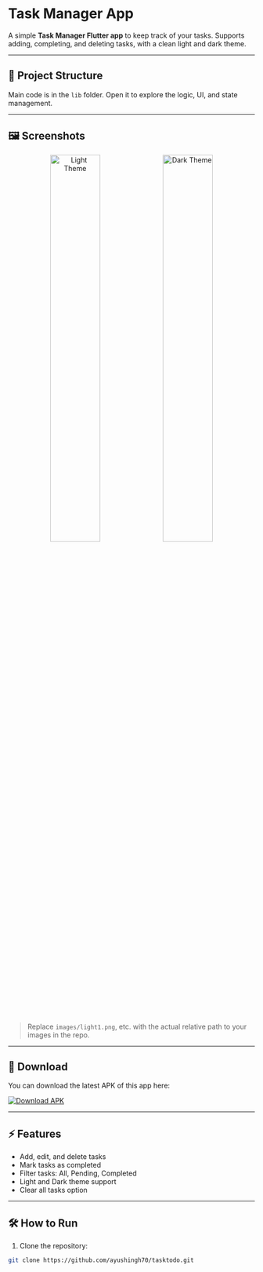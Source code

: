 # Task Manager App

A simple **Task Manager Flutter app** to keep track of your tasks. Supports adding, completing, and deleting tasks, with a clean light and dark theme.

---

## 📂 Project Structure
Main code is in the `lib` folder. Open it to explore the logic, UI, and state management.

---

## 🖼️ Screenshots

<p align="center">
  <img src="https://github.com/user-attachments/assets/c92bb696-868a-4d8d-b01a-f5d94542ef55" alt="Light Theme" width="45%" />
  <img src="https://github.com/user-attachments/assets/c31b080d-e969-4542-a3f0-8eccc3e6704e" alt="Dark Theme" width="45%" />
</p>

> Replace `images/light1.png`, etc. with the actual relative path to your images in the repo.

---

## 📱 Download

You can download the latest APK of this app here:

[![Download APK](https://img.shields.io/badge/Download-APK-blue?style=for-the-badge&logo=android)](https://github.com/ayushingh70/tasktodo/releases/latest/download/app-release.apk)

---

## ⚡ Features
- Add, edit, and delete tasks
- Mark tasks as completed
- Filter tasks: All, Pending, Completed
- Light and Dark theme support
- Clear all tasks option

---

## 🛠️ How to Run
1. Clone the repository:
```bash
git clone https://github.com/ayushingh70/tasktodo.git




